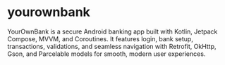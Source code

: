 # yourownbank
YourOwnBank is a secure Android banking app built with Kotlin, Jetpack Compose, MVVM, and Coroutines. It features login, bank setup, transactions, validations, and seamless navigation with Retrofit, OkHttp, Gson, and Parcelable models for smooth, modern user experiences.
